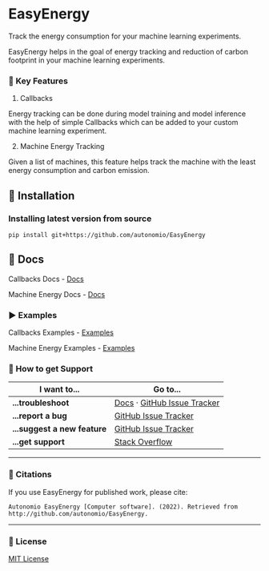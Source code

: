 # EasyEnergy


Track the energy consumption for your machine learning experiments.


EasyEnergy helps in the goal of energy tracking and reduction of carbon footprint in your machine learning experiments.

### :wrench: Key Features

1) Callbacks

Energy tracking can be done during model training and model inference with the help of simple Callbacks which can be added to your custom machine learning experiment.

2) Machine Energy Tracking

Given a list of machines, this feature helps track the machine with the least energy consumption and carbon emission.



## :floppy_disk: Installation

### Installing latest version from source

`pip install git+https://github.com/autonomio/EasyEnergy`


## :book: Docs

Callbacks Docs - [Docs](https://github.com/autonomio/EasyEnergy/tree/main/docs/callbacks)

Machine Energy Docs - [Docs](https://github.com/autonomio/EasyEnergy/tree/main/docs/machine_energy)


### :arrow_forward: Examples


Callbacks Examples - [Examples](https://github.com/autonomio/EasyEnergy/tree/main/examples/callbacks_examples/)

Machine Energy Examples - [Examples](https://github.com/autonomio/EasyEnergy/tree/main/examples/MachineEnergy_examples)


### :speech_balloon: How to get Support

| I want to...                     | Go to...                                                  |
| -------------------------------- | ---------------------------------------------------------- |
| **...troubleshoot**           | [Docs] · [GitHub Issue Tracker]                   |
| **...report a bug**           | [GitHub Issue Tracker]                                     |
| **...suggest a new feature**  | [GitHub Issue Tracker]                                     |
| **...get support**            | [Stack Overflow]                     |

<hr>

### :loudspeaker: Citations

If you use EasyEnergy for published work, please cite:

`Autonomio EasyEnergy [Computer software]. (2022). Retrieved from http://github.com/autonomio/EasyEnergy.`

<hr>

### :page_with_curl: License

[MIT License](https://github.com/autonomio/EasyEnergy/blob/main/LICENSE)

[github issue tracker]: https://github.com/autonomio/EasyEnergy/issues
[docs]: https://autonomio.github.io/EasyEnergy/docs/
[stack overflow]: https://stackoverflow.com/questions/tagged/EasyEnergy
